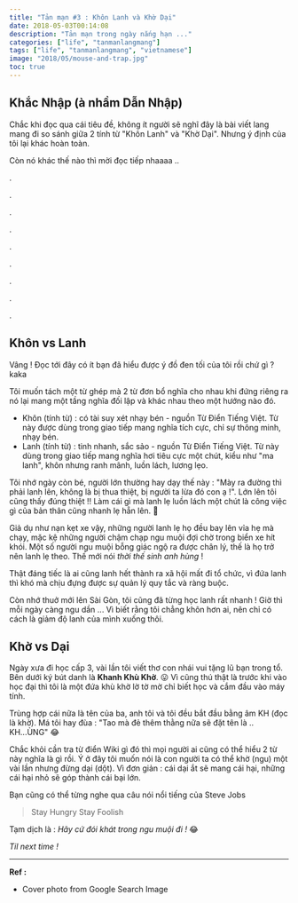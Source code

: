 ```yaml
---
title: "Tản mạn #3 : Khôn Lanh và Khờ Dại"
date: 2018-05-03T00:14:08
description: "Tản mạn trong ngày nắng hạn ..."
categories: ["life", "tanmanlangmang"]
tags: ["life", "tanmanlangmang", "vietnamese"]
image: "2018/05/mouse-and-trap.jpg"
toc: true
---
```


## Khắc Nhập (à nhầm Dẫn Nhập)

Chắc khi đọc qua cái tiêu đề, không ít người sẽ nghĩ đây là bài viết lang mang đi so sánh giữa 2 tính từ "Khôn Lanh" và "Khờ Dại". Nhưng ý định của tôi lại khác hoàn toàn.

Còn nó khác thế nào thì mời đọc tiếp nhaaaa ..

.

.

.

.

.

.

.

.

.


## Khôn vs Lanh

Vâng ! Đọc tới đây có ít bạn đã hiểu được ý đồ đen tối của tôi rồi chứ gì ? kaka

Tôi muốn tách một từ ghép mà 2 từ đơn bổ nghĩa cho nhau khi đứng riêng ra nó lại mang một tầng nghĩa đối lập và khác nhau theo một hướng nào đó.

- Khôn (tính từ) : có tài suy xét nhạy bén - nguồn Từ Điển Tiếng Việt. Từ này được dùng trong giao tiếp mang nghĩa tích cực, chỉ sự thông minh, nhạy bén.
- Lanh (tính từ) : tinh nhanh, sắc sảo - nguồn Từ Điển Tiếng Việt. Từ này dùng trong giao tiếp mang nghĩa hơi tiêu cực một chút, kiểu như "ma lanh", khôn nhưng ranh mãnh, luồn lách, lương lẹo.

Tôi nhớ ngày còn bé, người lớn thường hay dạy thế này : "Mày ra đường thì phải lanh lên, không là bị thua thiệt, bị người ta lừa đó con ạ !". Lớn lên tôi cũng thấy đúng thiệt !! Làm cái gì mà lanh lẹ luồn lách một chút là công việc gì của bản thân cũng nhanh lẹ hẵn lên. 💪

Giả dụ như nạn kẹt xe vậy, những người lanh lẹ họ đều bay lên vỉa hẹ mà chạy, mặc kệ những người chậm chạp ngu muội đợi chờ trong biển xe hít khói. Một số người ngu muội bỗng giác ngộ ra được chân lý, thế là họ trở nên lanh lẹ theo. Thế mới nói *thời thế sinh anh hùng* !

Thật đáng tiếc là ai cũng lanh hết thành ra xã hội mất đi tổ chức, vì đứa lanh thì khó mà chịu đựng được sự quản lý quy tắc và ràng buộc.

Còn nhớ thuở mới lên Sài Gòn, tôi cũng đã từng học lanh rất nhanh ! Giờ thì mỗi ngày càng ngu dần ... Vì biết rằng tôi chẳng khôn hơn ai, nên chỉ có cách là giảm độ lanh của mình xuống thôi.

## Khờ vs Dại

Ngày xưa đi học cấp 3, vài lần tôi viết thơ con nhái vui tặng lũ bạn trong tổ. Bên dưới ký bút danh là **Khanh Khù Khờ**. 😛 Vì cũng thú thật là trước khi vào học đại thì tôi là một đứa khù khờ lờ tờ mờ chỉ biết học và cắm đầu vào máy tính.

Trùng hợp cái nữa là tên của ba, anh tôi và tôi đều bắt đầu bằng âm KH (đọc là khờ). Má tôi hay đùa : "Tao mà đẻ thêm thằng nữa sẽ đặt tên là .. KH...ÙNG" 😂

Chắc khỏi cần tra từ điển Wiki gì đó thì mọi người ai cũng có thể hiểu 2 từ này nghĩa là gì rồi. Ý ở đây tôi muốn nói là con người ta có thể khờ (ngu) một vài lần nhưng đừng dại (dột). Vì đơn giản : cái dại ắt sẽ mang cái hại, những cái hại nhỏ sẽ góp thành cái bại lớn.

Bạn cũng có thể từng nghe qua câu nói nổi tiếng của Steve Jobs

> Stay Hungry Stay Foolish

Tạm dịch là : *Hãy cứ đói khát trong ngu muội đi !* 😂 

*Til next time !*

----------------------------------

**Ref :**

- Cover photo from Google Search Image
